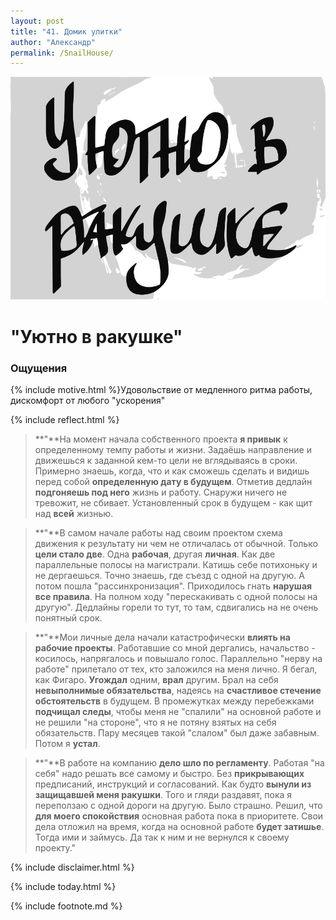```yaml
---
layout: post
title: "41. Домик улитки"
author: "Александр"
permalink: /SnailHouse/
---
```

<a href="/_cards/">!["Привычка жить не торопясь"](/_img/41.svg)</a>
# "Уютно в ракушке"

### Ощущения
{% include motive.html %}Удовольствие от медленного ритма работы, дискомфорт от любого "ускорения"

{% include reflect.html %}
>**"**На момент начала собственного проекта **я привык** к определенному темпу работы и жизни. Задаёшь направление и движешься к заданной кем-то цели не вглядываясь в сроки. Примерно знаешь, когда, что и как сможешь сделать и видишь перед собой **определенную дату в будущем**. Отметив дедлайн **подгоняешь под него** жизнь и работу. Снаружи ничего не тревожит, не сбивает. Установленный срок в будущем - как щит над **всей** жизнью. 

>**"**В самом начале работы над своим проектом схема движения к результату ни чем не отличалась от обычной. Только **цели стало две**. Одна **рабочая**, другая **личная**. Как две параллельные полосы на магистрали. Катишь себе потихоньку и не дергаешься. Точно знаешь, где съезд с одной на другую.  А потом пошла "рассинхронизация". Приходилось гнать **нарушая все правила**. На полном ходу "перескакивать с одной полосы на другую". Дедлайны горели то тут, то там, сдвигались на не очень понятный срок. 

>**"**Мои личные дела начали катастрофически **влиять на рабочие проекты**. Работавшие со мной дергались, начальство - косилось, напрягалось и повышало голос. Параллельно "нерву на работе" прилетало от тех, кто заложился на меня лично. Я бегал, как Фигаро. **Угождал** одним, **врал** другим. Брал на себя **невыполнимые обязательства**, надеясь на **счастливое стечение обстоятельств** в будущем. В промежутках между перебежками **подчищал следы**, чтобы меня не "спалили" на основной работе и не решили "на стороне", что я не потяну взятых на себя обязательств. Пару месяцев такой "слалом" был даже забавным. Потом я **устал**.

>**"**В работе на компанию **дело шло по регламенту**. Работая "на себя" надо решать все самому и быстро. Без **прикрывающих** предписаний, инструкций и согласований. Как будто **вынули из защищавшей меня ракушки**. Того и гляди раздавят, пока я переползаю с одной дороги на другую. Было страшно. Решил, что **для моего спокойствия** основная работа пока в приоритете. Свои дела отложил на время, когда на основной работе **будет затишье**. Тогда ими и займусь. Да так к ним и не вернулся к своему проекту."

{% include disclaimer.html %}

{% include today.html %} 

{% include footnote.md %}
